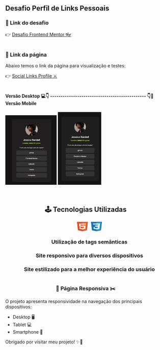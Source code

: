 <h2>Desafio Perfil de Links Pessoais</h2>
<h3>🔗 Link do desafio</h2>
👉 <a href="https://www.frontendmentor.io/challenges/social-links-profile-UG32l9m6dQ" target="_blank">Desafio Frontend Mentor  👓</a>

#

<h3>🔗 Link da página</h2>
<p>Abaixo temos o link da página para visualização e testes:</p>
👉 <a href="https://marvin1423.github.io/social-links-profile/" target="_blank">Social Links Profile ⚔</a>

#

<h4>Versão Desktop 💻👇 ---------------------------------------------- 👇📱 Versão Mobile</h4>  

<img src="./assets/medias/Social-Links-Profile-Desktop.gif" width="32%" /> <img src="./assets/medias/Social-Links-Profile-Mobile.gif" width="27%" />


<div align="center" valign="top"><br>
 <h2>🕹️ Tecnologias Utilizadas</h2>
    <ul align="center">
        <img align="center" alt="HTML" height="30" width="40" src="https://raw.githubusercontent.com/devicons/devicon/master/icons/html5/html5-original.svg">
        <img align="center" alt="CSS" height="30" width="40" src="https://raw.githubusercontent.com/devicons/devicon/master/icons/css3/css3-original.svg">
 <br>

<h3>Utilização de tags semânticas</h3>
<h3>Site responsivo para diversos dispositivos</h3>
<h3>Site estilizado para a melhor experiência do usuário</h3>
    </ul>
</div>

#

<h3 align="center">📐 Página Responsiva ✂️</h3>
<p>O projeto apresenta responsividade na navegação dos principais dispositivos:</p>
<ul>
    <li>Desktop 🖥️</li>
    <li>Tablet 💻</li>
    <li>Smartphone 📱</li>
</ul>

Obrigado por visitar meu projeto! ✨🎉

